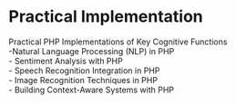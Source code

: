 # Practical Implementation





Practical PHP Implementations of Key Cognitive Functions\
-Natural Language Processing (NLP) in PHP\
\- Sentiment Analysis with PHP\
\- Speech Recognition Integration in PHP\
\- Image Recognition Techniques in PHP\
\- Building Context-Aware Systems with PHP
